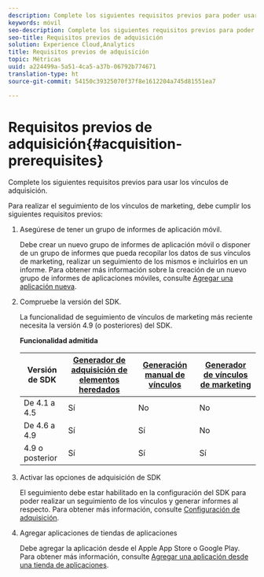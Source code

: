 ```yaml
---
description: Complete los siguientes requisitos previos para poder usar los vínculos de adquisición.
keywords: móvil
seo-description: Complete los siguientes requisitos previos para poder usar los vínculos de adquisición.
seo-title: Requisitos previos de adquisición
solution: Experience Cloud,Analytics
title: Requisitos previos de adquisición
topic: Métricas
uuid: a224499a-5a51-4ca5-a37b-06792b774671
translation-type: ht
source-git-commit: 54150c39325070f37f8e1612204a745d81551ea7

---
```



# Requisitos previos de adquisición{#acquisition-prerequisites}

Complete los siguientes requisitos previos para usar los vínculos de adquisición.

Para realizar el seguimiento de los vínculos de marketing, debe cumplir los siguientes requisitos previos:

1. Asegúrese de tener un grupo de informes de aplicación móvil.

   Debe crear un nuevo grupo de informes de aplicación móvil o disponer de un grupo de informes que pueda recopilar los datos de sus vínculos de marketing, realizar un seguimiento de los mismos e incluirlos en un informe. Para obtener más información sobre la creación de un nuevo grupo de informes de aplicaciones móviles, consulte [Agregar una aplicación nueva](/help/using/manage-apps/t-new-app.md).

1. Compruebe la versión del SDK.

   La funcionalidad de seguimiento de vínculos de marketing más reciente necesita la versión 4.9 (o posteriores) del SDK.

   **Funcionalidad admitida**

   | Versión de SDK | [Generador de adquisición de elementos heredados](/help/using/acquisition-main/c-marketing-links-builder/t-create-edit-adobe-links/c-use-legacy-acquisition-links/c-use-legacy-acquisition-links.md) | [Generación manual de vínculos](/help/using/acquisition-main/c-marketing-links-builder/acquisition-link-manual.md) | [Generador de vínculos de marketing](/help/using/acquisition-main/c-marketing-links-builder/c-marketing-links-builder.md) |
   |--- |--- |--- |--- |
   | De 4.1 a 4.5 | Sí | No | No |
   | De 4.6 a 4.9 | Sí | Sí | No |
   | 4.9 o posterior | Sí | Sí | Sí |

1. Activar las opciones de adquisición de SDK

   El seguimiento debe estar habilitado en la configuración del SDK para poder realizar un seguimiento de los vínculos y generar informes al respecto. Para obtener más información, consulte [Configuración de adquisición](/help/using/acquisition-main/t-enable-acquisition.md).

1. Agregar aplicaciones de tiendas de aplicaciones

   Debe agregar la aplicación desde el Apple App Store o Google Play. Para obtener más información, consulte [Agregar una aplicación desde una tienda de aplicaciones](/help/using/manage-apps/c-app-store/t-app-store-app.md).
